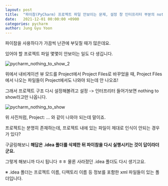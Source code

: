 ```yaml
---
layout: post
title:  "파이참(PyCharm) 프로젝트 파일 안보이는 문제, 설정 창 인터프리터 부분의 nothing to show 문제 해결하기"
date:   2021-12-01 00:00:00 +0900
categories: pycharm
author: Jung Gyu Yoon
---
```

파이참을 사용하다가 가끔씩 난관에 부딪칠 때가 많은데요.

있어야 할 프로젝트 파일 몇몇이 안보이는 일도 다 생깁니다. 

![pycharm_nothing_to_show_2]({{site.url}}/images/pycharm_nothing_to_show_2.png)

위에서 내비게이션 뷰 모드를 Project에서 Project Files로 바꾸었을 때, Project Files에서 나오는 파일들이 Project에서도 나와야 되는데 안 나오죠!

그래서 프로젝트 구조 다시 설정해볼려고 설정 -> 인터프리터 들어가보면 nothing to show라고만 나옵니다.

![pycharm_nothing_to_show]({{site.url}}/images/pycharm_nothing_to_show.png)

위 사진처럼, Project: ... 와 같이 나와야 되는데 말이죠.

프로젝트는 분명히 존재하는데, 프로젝트 내에 있는 파일이 제대로 인식이 안되는 경우가 있다?

구글링해보니 <b>해답은 .idea 폴더를 삭제한 뒤 파이참을 다시 실행시키는 것이 답이라더군요.</b>

그렇게 해보니까 다시 됩니다 ㅎㅎ 물론 사라졌던 .idea 폴더도 다시 생기고요.

※ .idea 폴더는 프로젝트 이름, 디렉토리 이름 등 정보를 포함한 xml 파일들이 있는 폴더입니다.
